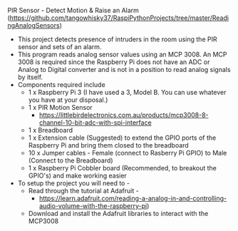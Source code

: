 PIR Sensor - Detect Motion & Raise an Alarm (https://github.com/tangowhisky37/RaspiPythonProjects/tree/master/ReadingAnalogSensors) 
- This project detects presence of intruders in the room using the PIR sensor and sets of an alarm. 
- This program reads analog sensor values using an MCP 3008. An MCP 3008 is required since the Raspberry Pi does not have an ADC or Analog to Digital converter and is not in a position to read analog signals by itself.  
- Components required include
  - 1 x Raspberry Pi 3 (I have used a 3, Model B. You can use whatever you have at your disposal.)
  - 1 x PIR Motion Sensor
    - https://littlebirdelectronics.com.au/products/mcp3008-8-channel-10-bit-adc-with-spi-interface
  - 1 x Breadboard
  - 1 x Extension cable (Suggested) to extend the GPIO ports of the Raspberry Pi and bring them closed to the breadboard
  - 10 x Jumper cables - Female (connect to Rasberry Pi GPIO) to Male (Connect to the Breadboard)
  - 1 x Raspberry Pi Cobbler board (Recommended, to breakout the GPIO's) and make working easier
- To setup the project you will need to - 
  - Read through the tutorial at Adafruit -
    - https://learn.adafruit.com/reading-a-analog-in-and-controlling-audio-volume-with-the-raspberry-pi) 
  - Download and install the Adafruit libraries to interact with the MCP3008
